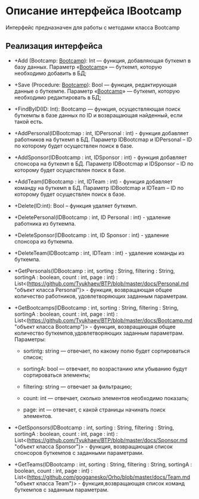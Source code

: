 # Описание интерфейса IBootcamp
Интерфейс предназначен для работы с методами класса Bootcamp

## Реализация интерфейса
* +Add (Bootcamp: [Bootcamp](https://github.com/Tyukhaev/BTP/blob/master/docs/Bootcamp.md "объект класса Bootcamp")): Int — функция, добавляющая буткемп в базу данных. Параметр «[Bootcamp](https://github.com/Tyukhaev/BTP/blob/master/docs/Bootcamp.md "объект класса Bootcamp")» — буткемп, 
которую необходимо добавить в БД;
* +Save (Procedure: [Bootcamp](https://github.com/Tyukhaev/BTP/blob/master/docs/Bootcamp.md "объект класса Bootcamp")): Bool — функция, редактирующая данные о буткемпе. Параметр «[Bootcamp](https://github.com/Tyukhaev/BTP/blob/master/docs/Bootcamp.md "объект класса Bootcamp")» — 
буткемп, которую необходимо редактировать в БД;
* +FindByID(ID: Int): Bootcamp  — функция, осуществляющая поиск буткемпы в базе данных по ID и возвращающая найденный, если такой есть. 
* +AddPersonal(IDBootcmap : int, IDPersonal : int) - функция добавляет работников на буткемп в БД. Параметр IDBootcmap и IDPersonal – ID по которому будет осуществлен поиск в базе.
* +AddSponsor(IDBootcamp : int, IDSponsor : int) - функция добавляет спонсора на буткемп в БД. Параметр IDBootcmap и IDSponsor – ID по которому будет осуществлен поиск в базе.
* +AddTeam(IDBootcamp : int, IDTeam : int) - функция добавляет команду на буткемп в БД. Параметр IDBootcmap и IDTeam – ID по которому будет осуществлен поиск в базе.
* +Delete(ID:int): Bool – функция удаляет буткемп.
* +DeletePersonal(IDBootcamp : int, ID Personal : int) - удаление работника из буткемпа.
* +DeleteSponsor(IDBootcamp : int, ID Sponsor : int) - удаление спонсора из буткемпа.
* +DeleteTeam(IDBootcamp : int, IDTeam : int) - удаление команды из буткемпа.
* +GetPersonals(IDBootcamp : int, sorting : String, filtering : String, sortingA : boolean, count : int, page : int) : List<(https://github.com/Tyukhaev/BTP/blob/master/docs/Personal.md "объект класса Personal")> - функция, возвращающая общее количество работников, удовлетворяющих заданным параметрам.
* +GetBootcamps(IDBootcamp : int, sorting : String, filtering : String, sortingA : boolean, count : int, page : int) : List<(https://github.com/Tyukhaev/BTP/blob/master/docs/Bootcamp.md "объект класса Bootcamp")> - функция, возвращающая общее количество буткемпов,удовлетворяющих заданным параметрам.
Параметры:
	* sortintg: string — отвечает, по какому полю будет сортироваться список;
  
	* sortingA: bool — отвечает, по возрастанию или убыванию будут сортироваться элементы;
  
	* filtering: string — отвечает за фильтрацию;
  
	* count: int — отвечает, сколько элементов необходимо показать;
  
	* page: int — отвечает, с какой страницы начинать поиск элементов.
	
* +GetSponsors(IDBootcamp : int, sorting : String, filtering : String, sortingA : boolean, count : int, page : int) : List<(https://github.com/Tyukhaev/BTP/blob/master/docs/Sponsor.md "объект класса Sponsor")> - функция, возвращающая список спонсоров буткемпов с заданными параметрами.
* +GetTeams(IDBootcamp : int, sorting : String, filtering : String, sortingA : boolean, count : int, page : int) : List<(https://github.com/gogganesko/Orho/blob/master/docs/Team.md "объект класса Team")> - функция,возвращающая список команд буткемпов с заданным параметрам.
